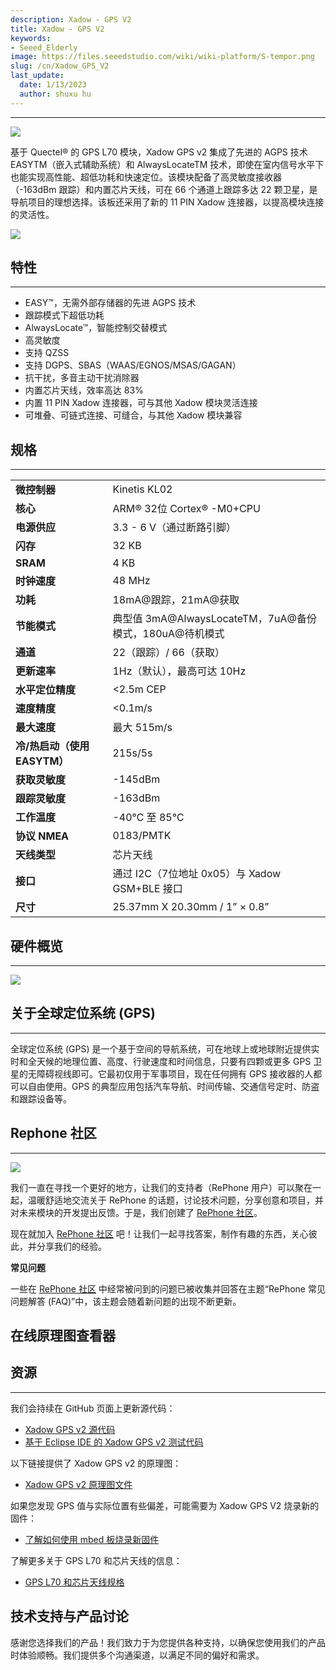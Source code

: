 ```yaml
---
description: Xadow - GPS V2
title: Xadow - GPS V2
keywords:
- Seeed_Elderly
image: https://files.seeedstudio.com/wiki/wiki-platform/S-tempor.png
slug: /cn/Xadow_GPS_V2
last_update:
  date: 1/13/2023
  author: shuxu hu
---
```


---
![](https://files.seeedstudio.com/wiki/Xadow_GPS_V2/images/Xadow_GPS_v2.JPG)

基于 Quectel® 的 GPS L70 模块，Xadow GPS v2 集成了先进的 AGPS 技术 EASYTM（嵌入式辅助系统）和 AlwaysLocateTM 技术，即使在室内信号水平下也能实现高性能、超低功耗和快速定位。该模块配备了高灵敏度接收器（-163dBm 跟踪）和内置芯片天线，可在 66 个通道上跟踪多达 22 颗卫星，是导航项目的理想选择。该板还采用了新的 11 PIN Xadow 连接器，以提高模块连接的灵活性。

[![](https://files.seeedstudio.com/wiki/Xadow_GPS_V2/images/300px-Get_One_Now_Banner.png)](https://www.seeedstudio.com/Xadow-GPS-v2-p-2557.html)

## 特性
---

- EASY™，无需外部存储器的先进 AGPS 技术
- 跟踪模式下超低功耗
- AlwaysLocate™，智能控制交替模式
- 高灵敏度
- 支持 QZSS
- 支持 DGPS、SBAS（WAAS/EGNOS/MSAS/GAGAN）
- 抗干扰，多音主动干扰消除器
- 内置芯片天线，效率高达 83%
- 内置 11 PIN Xadow 连接器，可与其他 Xadow 模块灵活连接
- 可堆叠、可链式连接、可缝合，与其他 Xadow 模块兼容

## 规格
---

|||
|---|---|
|**微控制器**|	Kinetis KL02|
|**核心**|	ARM® 32位 Cortex® -M0+CPU|
|**电源供应**	|3.3 - 6 V（通过断路引脚）|
|**闪存**|	32 KB|
|**SRAM**|	4 KB|
|**时钟速度**|	48 MHz|
|**功耗**	|18mA@跟踪，21mA@获取|
|**节能模式**|	典型值 3mA@AlwaysLocateTM，7uA@备份模式，180uA@待机模式|
|**通道**|	22（跟踪）/ 66（获取）|
|**更新速率**|	1Hz（默认），最高可达 10Hz|
|**水平定位精度**|	&lt;2.5m CEP|
|**速度精度**|	&lt;0.1m/s|
|**最大速度**|	最大 515m/s|
|**冷/热启动（使用 EASYTM）**|215s/5s|
|**获取灵敏度**|-145dBm|
|**跟踪灵敏度**|	-163dBm|
|**工作温度**|-40℃ 至 85℃|
|**协议	NMEA**|0183/PMTK|
|**天线类型**|	芯片天线|
|**接口**|	通过 I2C（7位地址 0x05）与 Xadow GSM+BLE 接口|
|**尺寸**|	25.37mm X 20.30mm / 1” × 0.8”

## 硬件概览
---
![](https://files.seeedstudio.com/wiki/Xadow_GPS_V2/images/Xadow_GPS_v2.png)

## 关于全球定位系统 (GPS)
---
全球定位系统 (GPS) 是一个基于空间的导航系统，可在地球上或地球附近提供实时和全天候的地理位置、高度、行驶速度和时间信息，只要有四颗或更多 GPS 卫星的无障碍视线即可。它最初仅用于军事项目，现在任何拥有 GPS 接收器的人都可以自由使用。GPS 的典型应用包括汽车导航、时间传输、交通信号定时、防盗和跟踪设备等。

## Rephone 社区
---
[![](https://files.seeedstudio.com/wiki/Xadow_GPS_V2/images/300px-RePhone_Community-2.png)](https://community.seeedstudio.com/discover.html?t=RePhone)

我们一直在寻找一个更好的地方，让我们的支持者（RePhone 用户）可以聚在一起，温暖舒适地交流关于 RePhone 的话题，讨论技术问题，分享创意和项目，并对未来模块的开发提出反馈。于是，我们创建了 [RePhone 社区](https://community.seeedstudio.com/discover.html?t=RePhone)。

现在就加入 [RePhone 社区](https://community.seeedstudio.com/discover.html?t=RePhone) 吧！让我们一起寻找答案，制作有趣的东西，关心彼此，并分享我们的经验。

**常见问题**

一些在 [RePhone 社区](https://community.seeedstudio.com/discover.html?t=RePhone) 中经常被问到的问题已被收集并回答在主题“RePhone 常见问题解答 (FAQ)”中，该主题会随着新问题的出现不断更新。

## 在线原理图查看器

<div className="altium-ecad-viewer" data-project-src="https://files.seeedstudio.com/wiki/Xadow_GPS_V2/resources/202000729_PCBA%3BXadow%20GPS%20v2.1_schemic%20file.zip" style={{borderRadius: '0px 0px 4px 4px', height: 500, borderStyle: 'solid', borderWidth: 1, borderColor: 'rgb(241, 241, 241)', overflow: 'hidden', maxWidth: 1280, maxHeight: 700, boxSizing: 'border-box'}}></div>

## 资源
---
我们会持续在 GitHub 页面上更新源代码：

- [Xadow GPS v2 源代码](https://github.com/WayenWeng/Xadow_GPS_v2/)
- [基于 Eclipse IDE 的 Xadow GPS v2 测试代码](https://github.com/WayenWeng/Xadow_GPS_v2_test/)

以下链接提供了 Xadow GPS v2 的原理图：

- [Xadow GPS v2 原理图文件](https://files.seeedstudio.com/wiki/Xadow_GPS_V2/resources/202000729_PCBA%3BXadow%20GPS%20v2.1_schemic%20file.zip)

如果您发现 GPS 值与实际位置有些偏差，可能需要为 Xadow GPS V2 烧录新的固件：

- [了解如何使用 mbed 板烧录新固件](https://files.seeedstudio.com/wiki/Xadow_GPS_V2/resources/Burn_to_Xadow_modules.zip)

了解更多关于 GPS L70 和芯片天线的信息：

- [GPS L70 和芯片天线规格](https://files.seeedstudio.com/wiki/Xadow_GPS_V2/resources/GPS_L70_%26_Chip_Antenna.rar)

## 技术支持与产品讨论

感谢您选择我们的产品！我们致力于为您提供各种支持，以确保您使用我们的产品时体验顺畅。我们提供多个沟通渠道，以满足不同的偏好和需求。

<div class="button_tech_support_container">
<a href="https://forum.seeedstudio.com/" class="button_forum"></a> 
<a href="https://www.seeedstudio.com/contacts" class="button_email"></a>
</div>

<div class="button_tech_support_container">
<a href="https://discord.gg/eWkprNDMU7" class="button_discord"></a> 
<a href="https://github.com/Seeed-Studio/wiki-documents/discussions/69" class="button_discussion"></a>
</div>